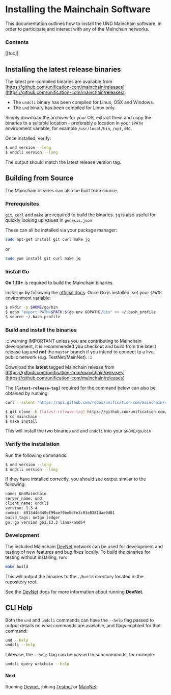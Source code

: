 # Installing the Mainchain Software

This documentation outlines how to install the UND Mainchain software, in
order to participate and interact with any of the Mainchain networks.

### Contents

[[toc]]

## Installing the latest release binaries

The latest pre-compiled binaries are available from [https://github.com/unification-com/mainchain/releases](https://github.com/unification-com/mainchain/releases).

- The `undcli` binary has been compiled for Linux, OSX and Windows.
- The `und` binary has been compiled for Linux only.

Simply download the archives for your OS, extract them and copy the binaries to a suitable location - preferably a location in your `$PATH` environment variable, for example `/usr/local/bin`, `/opt`, etc.

Once installed, verify:

```bash
$ und version --long
$ undcli version --long
```

The output should match the latest release version tag.

## Building from Source

The Mainchain binaries can also be built from source.

### Prerequisites

`git`, `curl` and `make` are required to build the binaries. `jq` is also useful for quickly looking up values in `genesis.json`

These can all be installed via your package manager:

```bash
sudo apt-get install git curl make jq
```

or

```bash
sudo yum install git curl make jq
```

### Install Go

**Go 1.13+** is required to build the Mainchain binaries

Install `go` by following the [official docs](https://golang.org/doc/install).
Once Go is installed, set your `$PATH` environment variable:

```bash
$ mkdir -p $HOME/go/bin
$ echo "export PATH=$PATH:$(go env GOPATH)/bin" >> ~/.bash_profile
$ source ~/.bash_profile
```

### Build and install the binaries

::: warning IMPORTANT
unless you are contributing to Mainchain development, it is recommended you checkout and build from the latest release tag and **not** the `master` branch if you intend to connect to a live, public network (e.g. TestNet/MainNet).
:::

Download the **latest** tagged Mainchain release from
[https://github.com/unification-com/mainchain/releases](https://github.com/unification-com/mainchain/releases)

The **`[latest-release-tag]`** required for the command below can also be obtained by running:

```bash
curl --silent "https://api.github.com/repos/unification-com/mainchain/releases/latest" | grep -Po '"tag_name": "\K.*?(?=")'
```

```bash
$ git clone -b [latest-release-tag] https://github.com/unification-com/mainchain
$ cd mainchain
$ make install
```

This will install the two binaries `und` and `undcli` into your `$HOME/go/bin`

### Verify the installation

Run the following commands:

```bash
$ und version --long
$ undcli version --long
```

If they have installed correctly, you should see output similar to the following:

```bash
name: UndMainchain
server_name: und
client_name: undcli
version: 1.3.4
commit: 6913d4e349ef99aef9be0dfe3c03e8381dae0d81
build_tags: netgo ledger
go: go version go1.13.3 linux/amd64
```

### Development

The included Mainchain [DevNet](local-devnet.md) network can be used for development and testing of new features and bug fixes locally. To build the binaries for testing without installing, run:

```bash
make build
```

This will output the binaries to the `./build` directory located in the repository root.

See the [DevNet](local-devnet.md) docs for more information about running **DevNet**.

## CLI Help

Both the `und` and `undcli` commands can have the `--help` flag passed
to output details on what commands are available, and flags enabled for that
command:

```bash
und --help
undcli --help
```

Likewise, the `--help` flag can be passed to subcommands, for example:

```bash
undcli query wrkchain --help
```

#### Next

Running [Devnet](local-devnet.md), joining [Testnet](join-testnet.md) or [MainNet](join-mainnet.md)
